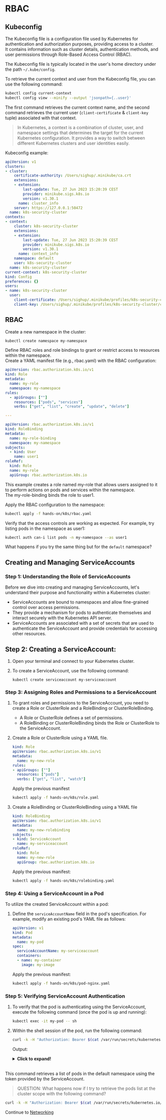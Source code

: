 # RBAC

## Kubeconfig

The Kubeconfig file is a configuration file used by Kubernetes for authentication and authorization purposes, providing access to a cluster.  
It contains information such as cluster details, authentication methods, and user permissions through Role-Based Access Control (RBAC).  

The Kubeconfig file is typically located in the user's home directory under the path `~/.kube/config`.  

To retrieve the current context and user from the Kubeconfig file, you can use the following command:

```bash
kubectl config current-context
kubectl config view --minify --output 'jsonpath={..user}'
```  

The first command retrieves the current context name, and the second command retrieves the current user (`client-certificate` & `client-key` tuple) associated with that context.
>In Kubernetes, a context is a combination of cluster, user, and namespace settings that determines the target for the current Kubernetes configuration. It provides a way to switch between different Kubernetes clusters and user identities easily.

Kubeconfig example:

```yaml
apiVersion: v1
clusters:
- cluster:
    certificate-authority: /Users/sighup/.minikube/ca.crt
    extensions:
    - extension:
        last-update: Tue, 27 Jun 2023 15:20:39 CEST
        provider: minikube.sigs.k8s.io
        version: v1.30.1
      name: cluster_info
    server: https://127.0.0.1:50472
  name: k8s-security-cluster
contexts:
- context:
    cluster: k8s-security-cluster
    extensions:
    - extension:
        last-update: Tue, 27 Jun 2023 15:20:39 CEST
        provider: minikube.sigs.k8s.io
        version: v1.30.1
      name: context_info
    namespace: default
    user: k8s-security-cluster
  name: k8s-security-cluster
current-context: k8s-security-cluster
kind: Config
preferences: {}
users:
- name: k8s-security-cluster
  user:
    client-certificate: /Users/sighup/.minikube/profiles/k8s-security-cluster/client.crt
    client-key: /Users/sighup/.minikube/profiles/k8s-security-cluster/client.key
```  

## RBAC

Create a new namespace in the cluster:

```bash
kubectl create namespace my-namespace
```

Define RBAC roles and role bindings to grant or restrict access to resources within the namespace.  
Create a YAML manifest file (e.g., rbac.yaml) with the RBAC configuration:

```yaml
apiVersion: rbac.authorization.k8s.io/v1
kind: Role
metadata:
  name: my-role
  namespace: my-namespace
rules:
  - apiGroups: [""]
    resources: ["pods", "services"]
    verbs: ["get", "list", "create", "update", "delete"]

---

apiVersion: rbac.authorization.k8s.io/v1
kind: RoleBinding
metadata:
  name: my-role-binding
  namespace: my-namespace
subjects:
  - kind: User
    name: user1
roleRef:
  kind: Role
  name: my-role
  apiGroup: rbac.authorization.k8s.io

```  

This example creates a role named my-role that allows users assigned to it to perform actions on pods and services within the namespace.  
The my-role-binding binds the role to user1.  

Apply the RBAC configuration to the namespace:

```bash
kubectl apply -f hands-on/k8s/rbac.yaml
```

Verify that the access controls are working as expected. For example, try listing pods in the namespace as user1:

```bash
kubectl auth can-i list pods -n my-namespace --as user1
```  

What happens if you try the same thing but for the `default` namespace?  

## Creating and Managing ServiceAccounts

### **Step 1:** Understanding the Role of ServiceAccounts

Before we dive into creating and managing ServiceAccounts, let's understand their purpose and functionality within a Kubernetes cluster:

- ServiceAccounts are bound to namespaces and allow fine-grained control over access permissions.
- They provide a mechanism for pods to authenticate themselves and interact securely with the Kubernetes API server.
- ServiceAccounts are associated with a set of secrets that are used to authenticate the ServiceAccount and provide credentials for accessing other resources.

## Step 2: Creating a ServiceAccount:  
1. Open your terminal and connect to your Kubernetes cluster. 
2. To create a ServiceAccount, use the following command:

    ```console
    kubectl create serviceaccount my-serviceaccount
    ```  

### **Step 3:** Assigning Roles and Permissions to a ServiceAccount

1. To grant roles and permissions to the ServiceAccount, you need to create a Role or ClusterRole and a RoleBinding or ClusterRoleBinding.
    - A Role or ClusterRole defines a set of permissions.
    - A RoleBinding or ClusterRoleBinding binds the Role or ClusterRole to the ServiceAccount.
2. Create a Role or ClusterRole using a YAML file.  

    ```yaml
    kind: Role
    apiVersion: rbac.authorization.k8s.io/v1
    metadata:
      name: my-new-role
    rules:
    - apiGroups: [""]
      resources: ["pods"]
      verbs: ["get", "list", "watch"]
    ```  

    Apply the previous manifest

    ```bash
    kubectl apply -f hands-on/k8s/role.yaml
    ```  

3. Create a RoleBinding or ClusterRoleBinding using a YAML file

    ```yaml
    kind: RoleBinding
    apiVersion: rbac.authorization.k8s.io/v1
    metadata:
      name: my-new-rolebinding
    subjects:
    - kind: ServiceAccount
      name: my-serviceaccount
    roleRef:
      kind: Role
      name: my-new-role
      apiGroup: rbac.authorization.k8s.io
    ```

    Apply the previous manifest:  
    ```bash
    kubectl apply -f hands-on/k8s/rolebinding.yaml
    ```  


### **Step 4:** Using a ServiceAccount in a Pod

To utilize the created ServiceAccount within a pod:

1. Define the `serviceAccountName` field in the pod's specification. For example, modify an existing pod's YAML file as follows:

    ```yaml
    apiVersion: v1
    kind: Pod
    metadata:
      name: my-pod
    spec:
      serviceAccountName: my-serviceaccount
      containers:
      - name: my-container
        image: my-image
    ```

    Apply the previous manifest:

    ```bash
    kubectl apply -f hands-on/k8s/pod-nginx.yaml
    ```  


### **Step 5:** Verifying ServiceAccount Authentication

1. To verify that the pod is authenticating using the ServiceAccount, execute the following command (once the pod is up and running):  

    ```bash
    kubectl exec -it my-pod -- sh
    ```

2. Within the shell session of the pod, run the following command:

    ```bash
    curl -k -H "Authorization: Bearer $(cat /var/run/secrets/kubernetes.io/serviceaccount/token)" https://kubernetes/api/v1/namespaces/default/pods
    ```  

    Output:
    <details>
    <summary><b>Click to expand!</b></summary>

    ```json
    {
      "kind": "PodList",
      "apiVersion": "v1",
      "metadata": {
        "resourceVersion": "1406"
      },
      "items": [
        {
          "metadata": {
            "name": "my-pod",
            "namespace": "default",
            "uid": "5a62fc19-eaf8-4556-92e2-d6ac0cfdde68",
            "resourceVersion": "1183",
            "creationTimestamp": "2023-06-27T12:10:15Z",
            "annotations": {
              "cni.projectcalico.org/containerID": "1100772c156905fbd879a26c5d18530a6ab4996f47f9cc90713c23dfc6710202",
              "cni.projectcalico.org/podIP": "10.244.20.69/32",
              "cni.projectcalico.org/podIPs": "10.244.20.69/32",
              "kubectl.kubernetes.io/last-applied-configuration": "{\"apiVersion\":\"v1\",\"kind\":\"Pod\",\"metadata\":{\"annotations\":{},\"name\":\"my-pod\",\"namespace\":\"default\"},\"spec\":{\"containers\":[{\"image\":\"nginx:latest\",\"name\":\"my-container\",\"ports\":[{\"containerPort\":80}]}],\"serviceAccountName\":\"my-serviceaccount\"}}\n"
            },
            "managedFields": [
              {
                "manager": "kubectl-client-side-apply",
                "operation": "Update",
                "apiVersion": "v1",
                "time": "2023-06-27T12:10:15Z",
                "fieldsType": "FieldsV1",
                "fieldsV1": {
                  "f:metadata": {
                    "f:annotations": {
                      ".": {},
                      "f:kubectl.kubernetes.io/last-applied-configuration": {}
                    }
                  },
                  "f:spec": {
                    "f:containers": {
                      "k:{\"name\":\"my-container\"}": {
                        ".": {},
                        "f:image": {},
                        "f:imagePullPolicy": {},
                        "f:name": {},
                        "f:ports": {
                          ".": {},
                          "k:{\"containerPort\":80,\"protocol\":\"TCP\"}": {
                            ".": {},
                            "f:containerPort": {},
                            "f:protocol": {}
                          }
                        },
                        "f:resources": {},
                        "f:terminationMessagePath": {},
                        "f:terminationMessagePolicy": {}
                      }
                    },
                    "f:dnsPolicy": {},
                    "f:enableServiceLinks": {},
                    "f:restartPolicy": {},
                    "f:schedulerName": {},
                    "f:securityContext": {},
                    "f:serviceAccount": {},
                    "f:serviceAccountName": {},
                    "f:terminationGracePeriodSeconds": {}
                  }
                }
              },
              {
                "manager": "calico",
                "operation": "Update",
                "apiVersion": "v1",
                "time": "2023-06-27T12:10:16Z",
                "fieldsType": "FieldsV1",
                "fieldsV1": {
                  "f:metadata": {
                    "f:annotations": {
                      "f:cni.projectcalico.org/containerID": {},
                      "f:cni.projectcalico.org/podIP": {},
                      "f:cni.projectcalico.org/podIPs": {}
                    }
                  }
                },
                "subresource": "status"
              },
              {
                "manager": "kubelet",
                "operation": "Update",
                "apiVersion": "v1",
                "time": "2023-06-27T12:10:53Z",
                "fieldsType": "FieldsV1",
                "fieldsV1": {
                  "f:status": {
                    "f:conditions": {
                      "k:{\"type\":\"ContainersReady\"}": {
                        ".": {},
                        "f:lastProbeTime": {},
                        "f:lastTransitionTime": {},
                        "f:status": {},
                        "f:type": {}
                      },
                      "k:{\"type\":\"Initialized\"}": {
                        ".": {},
                        "f:lastProbeTime": {},
                        "f:lastTransitionTime": {},
                        "f:status": {},
                        "f:type": {}
                      },
                      "k:{\"type\":\"Ready\"}": {
                        ".": {},
                        "f:lastProbeTime": {},
                        "f:lastTransitionTime": {},
                        "f:status": {},
                        "f:type": {}
                      }
                    },
                    "f:containerStatuses": {},
                    "f:hostIP": {},
                    "f:phase": {},
                    "f:podIP": {},
                    "f:podIPs": {
                      ".": {},
                      "k:{\"ip\":\"10.244.20.69\"}": {
                        ".": {},
                        "f:ip": {}
                      }
                    },
                    "f:startTime": {}
                  }
                },
                "subresource": "status"
              }
            ]
          },
          "spec": {
            "volumes": [
              {
                "name": "kube-api-access-fhnqf",
                "projected": {
                  "sources": [
                    {
                      "serviceAccountToken": {
                        "expirationSeconds": 3607,
                        "path": "token"
                      }
                    },
                    {
                      "configMap": {
                        "name": "kube-root-ca.crt",
                        "items": [
                          {
                            "key": "ca.crt",
                            "path": "ca.crt"
                          }
                        ]
                      }
                    },
                    {
                      "downwardAPI": {
                        "items": [
                          {
                            "path": "namespace",
                            "fieldRef": {
                              "apiVersion": "v1",
                              "fieldPath": "metadata.namespace"
                            }
                          }
                        ]
                      }
                    }
                  ],
                  "defaultMode": 420
                }
              }
            ],
            "containers": [
              {
                "name": "my-container",
                "image": "nginx:latest",
                "ports": [
                  {
                    "containerPort": 80,
                    "protocol": "TCP"
                  }
                ],
                "resources": {},
                "volumeMounts": [
                  {
                    "name": "kube-api-access-fhnqf",
                    "readOnly": true,
                    "mountPath": "/var/run/secrets/kubernetes.io/serviceaccount"
                  }
                ],
                "terminationMessagePath": "/dev/termination-log",
                "terminationMessagePolicy": "File",
                "imagePullPolicy": "Always"
              }
            ],
            "restartPolicy": "Always",
            "terminationGracePeriodSeconds": 30,
            "dnsPolicy": "ClusterFirst",
            "serviceAccountName": "my-serviceaccount",
            "serviceAccount": "my-serviceaccount",
            "nodeName": "k8s-security-cluster",
            "securityContext": {},
            "schedulerName": "default-scheduler",
            "tolerations": [
              {
                "key": "node.kubernetes.io/not-ready",
                "operator": "Exists",
                "effect": "NoExecute",
                "tolerationSeconds": 300
              },
              {
                "key": "node.kubernetes.io/unreachable",
                "operator": "Exists",
                "effect": "NoExecute",
                "tolerationSeconds": 300
              }
            ],
            "priority": 0,
            "enableServiceLinks": true,
            "preemptionPolicy": "PreemptLowerPriority"
          },
          "status": {
            "phase": "Running",
            "conditions": [
              {
                "type": "Initialized",
                "status": "True",
                "lastProbeTime": null,
                "lastTransitionTime": "2023-06-27T12:10:15Z"
              },
              {
                "type": "Ready",
                "status": "True",
                "lastProbeTime": null,
                "lastTransitionTime": "2023-06-27T12:10:53Z"
              },
              {
                "type": "ContainersReady",
                "status": "True",
                "lastProbeTime": null,
                "lastTransitionTime": "2023-06-27T12:10:53Z"
              },
              {
                "type": "PodScheduled",
                "status": "True",
                "lastProbeTime": null,
                "lastTransitionTime": "2023-06-27T12:10:15Z"
              }
            ],
            "hostIP": "192.168.49.2",
            "podIP": "10.244.20.69",
            "podIPs": [
              {
                "ip": "10.244.20.69"
              }
            ],
            "startTime": "2023-06-27T12:10:15Z",
            "containerStatuses": [
              {
                "name": "my-container",
                "state": {
                  "running": {
                    "startedAt": "2023-06-27T12:10:52Z"
                  }
                },
                "lastState": {},
                "ready": true,
                "restartCount": 0,
                "image": "nginx:latest",
                "imageID": "docker-pullable://nginx@sha256:593dac25b7733ffb7afe1a72649a43e574778bf025ad60514ef40f6b5d606247",
                "containerID": "docker://a34e24975fcf51b69612c115921af5ea911c6cbc8a37c0e4c19a0e7ffc7a090e",
                "started": true
              }
            ],
            "qosClass": "BestEffort"
          }
        }
      ]
    }
    ```  
    </details>
    <br/>

This command retrieves a list of pods in the default namespace using the token provided by the ServiceAccount.  

>QUESTION: What happens now if I try to retrieve the pods list at the cluster scope with the following command?

```bash
curl -k -H "Authorization: Bearer $(cat /var/run/secrets/kubernetes.io/serviceaccount/token)" https://kubernetes.default.svc.cluster.local/api/v1/pods
```

Continue to [Networking](05-networking.md)
